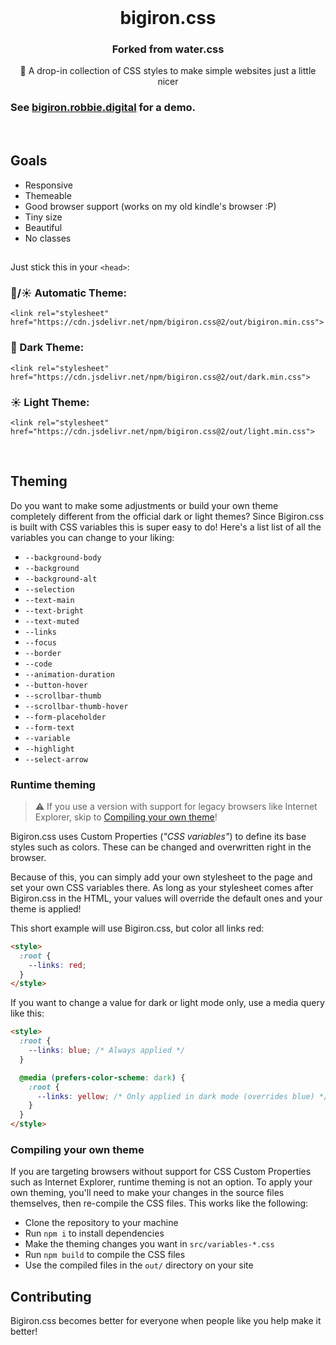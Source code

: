 <br>

<h1 align="center">bigiron.css</h1>
<h3 align="center">Forked from water.css</h3>
<p align="center">🌊 A drop-in collection of CSS styles to make simple websites just a little nicer</p>

### See [bigiron.robbie.digital](https://bigiron.robbie.digital) for a demo.

<br>

## Goals

- Responsive
- Themeable
- Good browser support (works on my old kindle's browser :P)
- Tiny size
- Beautiful
- No classes

##

Just stick this in your `<head>`:

### 🌙/☀ Automatic Theme:

`<link rel="stylesheet" href="https://cdn.jsdelivr.net/npm/bigiron.css@2/out/bigiron.min.css">`

### 🌙 Dark Theme:

`<link rel="stylesheet" href="https://cdn.jsdelivr.net/npm/bigiron.css@2/out/dark.min.css">`

### ☀ Light Theme:

`<link rel="stylesheet" href="https://cdn.jsdelivr.net/npm/bigiron.css@2/out/light.min.css">`

<br>

## Theming

Do you want to make some adjustments or build your own theme completely different from the official dark or light themes? Since Bigiron.css is built with CSS variables this is super easy to do! Here's a list list of all the variables you can change to your liking:

- `--background-body`
- `--background`
- `--background-alt`
- `--selection`
- `--text-main`
- `--text-bright`
- `--text-muted`
- `--links`
- `--focus`
- `--border`
- `--code`
- `--animation-duration`
- `--button-hover`
- `--scrollbar-thumb`
- `--scrollbar-thumb-hover`
- `--form-placeholder`
- `--form-text`
- `--variable`
- `--highlight`
- `--select-arrow`

### Runtime theming

> ⚠ If you use a version with support for legacy browsers like Internet Explorer, skip to [Compiling your own theme](#compiling-your-own-theme)!

Bigiron.css uses Custom Properties (_"CSS variables"_) to define its base styles such as colors. These can be changed and overwritten right in the browser.

Because of this, you can simply add your own stylesheet to the page and set your own CSS variables there. As long as your stylesheet comes after Bigiron.css in the HTML, your values will override the default ones and your theme is applied!

This short example will use Bigiron.css, but color all links red:

```html
<style>
  :root {
    --links: red;
  }
</style>
```

If you want to change a value for dark or light mode only, use a media query like this:

```html
<style>
  :root {
    --links: blue; /* Always applied */
  }

  @media (prefers-color-scheme: dark) {
    :root {
      --links: yellow; /* Only applied in dark mode (overrides blue) */
    }
  }
</style>
```

### Compiling your own theme

If you are targeting browsers without support for CSS Custom Properties such as Internet Explorer, runtime theming is not an option. To apply your own theming, you'll need to make your changes in the source files themselves, then re-compile the CSS files. This works like the following:

- Clone the repository to your machine
- Run `npm i` to install dependencies
- Make the theming changes you want in `src/variables-*.css`
- Run `npm build` to compile the CSS files
- Use the compiled files in the `out/` directory on your site

## Contributing

Bigiron.css becomes better for everyone when people like you help make it better!
